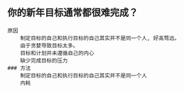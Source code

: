 ## 你的新年目标通常都很难完成？
	原因
		制定目标的自己和执行目标的自己其实并不是同一个人, 好高骛远。
		由于贪婪导致目标太多。
		目标和计划并未遵循自己的内心
		缺少完成目标的压力
	### 方法
		制定目标的自己和执行目标的自己其实并不是同一个人
		内耗